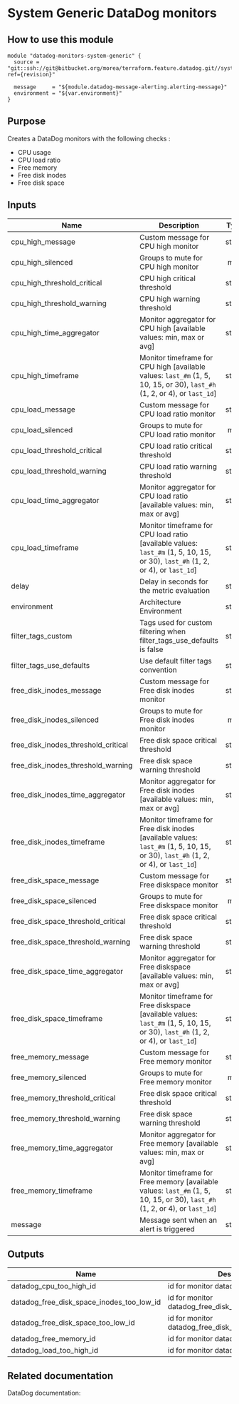 System Generic DataDog monitors
===============================

How to use this module
----------------------

```
module "datadog-monitors-system-generic" {
  source = "git::ssh://git@bitbucket.org/morea/terraform.feature.datadog.git//system/generic?ref={revision}"

  message     = "${module.datadog-message-alerting.alerting-message}"
  environment = "${var.environment}"
}
```

Purpose
-------
Creates a DataDog monitors with the following checks :

* CPU usage
* CPU load ratio
* Free memory
* Free disk inodes
* Free disk space

Inputs
------

| Name | Description | Type | Default | Required |
|------|-------------|:----:|:-----:|:-----:|
| cpu_high_message | Custom message for CPU high monitor | string | `` | no |
| cpu_high_silenced | Groups to mute for CPU high monitor | map | `<map>` | no |
| cpu_high_threshold_critical | CPU high critical threshold | string | `90` | no |
| cpu_high_threshold_warning | CPU high warning threshold | string | `85` | no |
| cpu_high_time_aggregator | Monitor aggregator for CPU high [available values: min, max or avg] | string | `min` | no |
| cpu_high_timeframe | Monitor timeframe for CPU high [available values: `last_#m` (1, 5, 10, 15, or 30), `last_#h` (1, 2, or 4), or `last_1d`] | string | `last_10m` | no |
| cpu_load_message | Custom message for CPU load ratio monitor | string | `` | no |
| cpu_load_silenced | Groups to mute for CPU load ratio monitor | map | `<map>` | no |
| cpu_load_threshold_critical | CPU load ratio critical threshold | string | `2.5` | no |
| cpu_load_threshold_warning | CPU load ratio warning threshold | string | `2` | no |
| cpu_load_time_aggregator | Monitor aggregator for CPU load ratio [available values: min, max or avg] | string | `min` | no |
| cpu_load_timeframe | Monitor timeframe for CPU load ratio [available values: `last_#m` (1, 5, 10, 15, or 30), `last_#h` (1, 2, or 4), or `last_1d`] | string | `last_15m` | no |
| delay | Delay in seconds for the metric evaluation | string | `15` | no |
| environment | Architecture Environment | string | - | yes |
| filter_tags_custom | Tags used for custom filtering when filter_tags_use_defaults is false | string | `*` | no |
| filter_tags_use_defaults | Use default filter tags convention | string | `true` | no |
| free_disk_inodes_message | Custom message for Free disk inodes monitor | string | `` | no |
| free_disk_inodes_silenced | Groups to mute for Free disk inodes monitor | map | `<map>` | no |
| free_disk_inodes_threshold_critical | Free disk space critical threshold | string | `5` | no |
| free_disk_inodes_threshold_warning | Free disk space warning threshold | string | `10` | no |
| free_disk_inodes_time_aggregator | Monitor aggregator for Free disk inodes [available values: min, max or avg] | string | `min` | no |
| free_disk_inodes_timeframe | Monitor timeframe for Free disk inodes [available values: `last_#m` (1, 5, 10, 15, or 30), `last_#h` (1, 2, or 4), or `last_1d`] | string | `last_5m` | no |
| free_disk_space_message | Custom message for Free diskspace monitor | string | `` | no |
| free_disk_space_silenced | Groups to mute for Free diskspace monitor | map | `<map>` | no |
| free_disk_space_threshold_critical | Free disk space critical threshold | string | `10` | no |
| free_disk_space_threshold_warning | Free disk space warning threshold | string | `20` | no |
| free_disk_space_time_aggregator | Monitor aggregator for Free diskspace [available values: min, max or avg] | string | `min` | no |
| free_disk_space_timeframe | Monitor timeframe for Free diskspace [available values: `last_#m` (1, 5, 10, 15, or 30), `last_#h` (1, 2, or 4), or `last_1d`] | string | `last_5m` | no |
| free_memory_message | Custom message for Free memory monitor | string | - | yes |
| free_memory_silenced | Groups to mute for Free memory monitor | map | `<map>` | no |
| free_memory_threshold_critical | Free disk space critical threshold | string | `5` | no |
| free_memory_threshold_warning | Free disk space warning threshold | string | `10` | no |
| free_memory_time_aggregator | Monitor aggregator for Free memory [available values: min, max or avg] | string | `max` | no |
| free_memory_timeframe | Monitor timeframe for Free memory [available values: `last_#m` (1, 5, 10, 15, or 30), `last_#h` (1, 2, or 4), or `last_1d`] | string | `last_5m` | no |
| message | Message sent when an alert is triggered | string | - | yes |

Outputs
-------

| Name | Description |
|------|-------------|
| datadog_cpu_too_high_id | id for monitor datadog_cpu_too_high |
| datadog_free_disk_space_inodes_too_low_id | id for monitor datadog_free_disk_space_inodes_too_low |
| datadog_free_disk_space_too_low_id | id for monitor datadog_free_disk_space_too_low |
| datadog_free_memory_id | id for monitor datadog_free_memory |
| datadog_load_too_high_id | id for monitor datadog_load_too_high |

Related documentation
---------------------

DataDog documentation:
